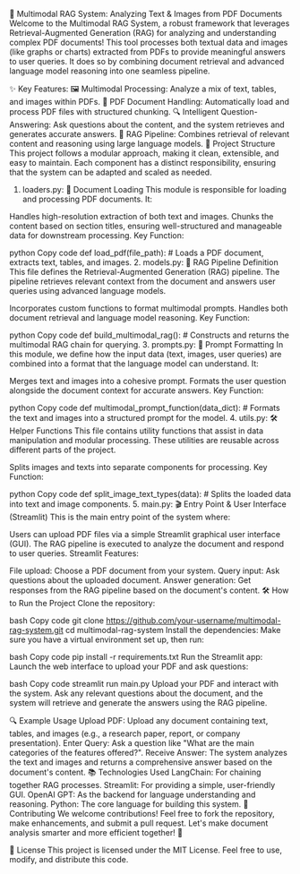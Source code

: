 🧠 Multimodal RAG System: Analyzing Text & Images from PDF Documents
Welcome to the Multimodal RAG System, a robust framework that leverages Retrieval-Augmented Generation (RAG) for analyzing and understanding complex PDF documents! This tool processes both textual data and images (like graphs or charts) extracted from PDFs to provide meaningful answers to user queries. It does so by combining document retrieval and advanced language model reasoning into one seamless pipeline.

✨ Key Features:
🖼️ Multimodal Processing: Analyze a mix of text, tables, and images within PDFs.
📄 PDF Document Handling: Automatically load and process PDF files with structured chunking.
🔍 Intelligent Question-Answering: Ask questions about the content, and the system retrieves and generates accurate answers.
🚀 RAG Pipeline: Combines retrieval of relevant content and reasoning using large language models.
📁 Project Structure
This project follows a modular approach, making it clean, extensible, and easy to maintain. Each component has a distinct responsibility, ensuring that the system can be adapted and scaled as needed.

1. loaders.py: 📄 Document Loading
This module is responsible for loading and processing PDF documents. It:

Handles high-resolution extraction of both text and images.
Chunks the content based on section titles, ensuring well-structured and manageable data for downstream processing.
Key Function:

python
Copy code
def load_pdf(file_path):
    # Loads a PDF document, extracts text, tables, and images.
2. models.py: 🧠 RAG Pipeline Definition
This file defines the Retrieval-Augmented Generation (RAG) pipeline. The pipeline retrieves relevant context from the document and answers user queries using advanced language models.

Incorporates custom functions to format multimodal prompts.
Handles both document retrieval and language model reasoning.
Key Function:

python
Copy code
def build_multimodal_rag():
    # Constructs and returns the multimodal RAG chain for querying.
3. prompts.py: 📝 Prompt Formatting
In this module, we define how the input data (text, images, user queries) are combined into a format that the language model can understand. It:

Merges text and images into a cohesive prompt.
Formats the user question alongside the document context for accurate answers.
Key Function:

python
Copy code
def multimodal_prompt_function(data_dict):
    # Formats the text and images into a structured prompt for the model.
4. utils.py: 🛠️ Helper Functions
This file contains utility functions that assist in data manipulation and modular processing. These utilities are reusable across different parts of the project.

Splits images and texts into separate components for processing.
Key Function:

python
Copy code
def split_image_text_types(data):
    # Splits the loaded data into text and image components.
5. main.py: 🎬 Entry Point & User Interface (Streamlit)
This is the main entry point of the system where:

Users can upload PDF files via a simple Streamlit graphical user interface (GUI).
The RAG pipeline is executed to analyze the document and respond to user queries.
Streamlit Features:

File upload: Choose a PDF document from your system.
Query input: Ask questions about the uploaded document.
Answer generation: Get responses from the RAG pipeline based on the document's content.
🛠️ How to Run the Project
Clone the repository:

bash
Copy code
git clone https://github.com/your-username/multimodal-rag-system.git
cd multimodal-rag-system
Install the dependencies: Make sure you have a virtual environment set up, then run:

bash
Copy code
pip install -r requirements.txt
Run the Streamlit app: Launch the web interface to upload your PDF and ask questions:

bash
Copy code
streamlit run main.py
Upload your PDF and interact with the system. Ask any relevant questions about the document, and the system will retrieve and generate the answers using the RAG pipeline.

🔍 Example Usage
Upload PDF: Upload any document containing text, tables, and images (e.g., a research paper, report, or company presentation).
Enter Query: Ask a question like "What are the main categories of the features offered?".
Receive Answer: The system analyzes the text and images and returns a comprehensive answer based on the document's content.
📚 Technologies Used
LangChain: For chaining together RAG processes.
Streamlit: For providing a simple, user-friendly GUI.
OpenAI GPT: As the backend for language understanding and reasoning.
Python: The core language for building this system.
🙌 Contributing
We welcome contributions! Feel free to fork the repository, make enhancements, and submit a pull request. Let's make document analysis smarter and more efficient together! 🚀

📄 License
This project is licensed under the MIT License. Feel free to use, modify, and distribute this code.

